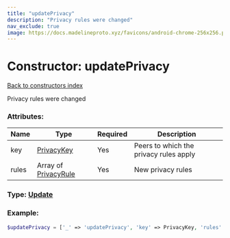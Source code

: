 ```yaml
---
title: "updatePrivacy"
description: "Privacy rules were changed"
nav_exclude: true
image: https://docs.madelineproto.xyz/favicons/android-chrome-256x256.png
---
```

# Constructor: updatePrivacy  
[Back to constructors index](index.md)



Privacy rules were changed

### Attributes:

| Name     |    Type       | Required | Description |
|----------|---------------|----------|-------------|
|key|[PrivacyKey](../types/PrivacyKey.md) | Yes|Peers to which the privacy rules apply|
|rules|Array of [PrivacyRule](../types/PrivacyRule.md) | Yes|New privacy rules|



### Type: [Update](../types/Update.md)


### Example:

```php
$updatePrivacy = ['_' => 'updatePrivacy', 'key' => PrivacyKey, 'rules' => [PrivacyRule, PrivacyRule]];
```  
